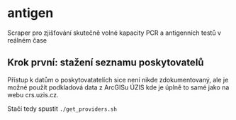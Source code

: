 # antigen
Scraper pro zjišťování skutečně volné kapacity PCR a antigenních testů v reálném čase

## Krok první: stažení seznamu poskytovatelů

Přístup k datům o poskytovatatelích sice není nikde zdokumentovaný, ale je možné použít podkladová data z ArcGISu ÚZIS kde je úplně to samé jako na webu crs.uzis.cz.

Stačí tedy spustit `./get_providers.sh`
